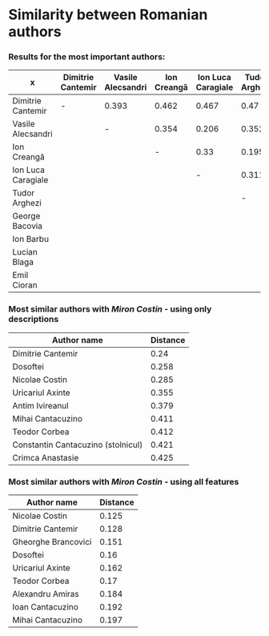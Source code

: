 # Similarity between Romanian authors

### Results for the most important authors:

| x                  | Dimitrie Cantemir | Vasile Alecsandri | Ion Creangă | Ion Luca Caragiale | Tudor Arghezi | George Bacovia | Ion Barbu | Lucian Blaga | Emil Cioran |
|--------------------|-------------------|-------------------|-------------|--------------------|---------------|----------------|-----------|--------------|-------------|
| Dimitrie Cantemir  | -                 | 0.393             | 0.462       | 0.467              | 0.47          | 0.62           | 0.4       | 0.38         | 0.392       |
| Vasile Alecsandri  |                   | -                 | 0.354       | 0.206              | 0.352         | 0.37           | 0.294     | 0.376        | 0.414       |
| Ion Creangă        |                   |                   | -           | 0.33               | 0.195         | 0.355          | 0.274     | 0.394        | 0.248       |
| Ion Luca Caragiale |                   |                   |             | -                  | 0.311         | 0.476          | 0.318     | 0.517        | 0.394       |
| Tudor Arghezi      |                   |                   |             |                    | -             | 0.23           | 0.115     | 0.332        | 0.35        |
| George Bacovia     |                   |                   |             |                    |               | -              | 0.211     | 0.373        | 0.459       |
| Ion Barbu          |                   |                   |             |                    |               |                | -         | 0.281        | 0.299       |
| Lucian Blaga       |                   |                   |             |                    |               |                |           | -            | 0.273       |
| Emil Cioran        |                   |                   |             |                    |               |                |           |              | -           |

### Most similar authors with *Miron Costin* - using only descriptions

| Author name                        | Distance |
|------------------------------------|----------|
| Dimitrie Cantemir                  | 0.24     |
| Dosoftei                           | 0.258    |
| Nicolae Costin                     | 0.285    |
| Uricariul Axinte                   | 0.355    |
| Antim Ivireanul                    | 0.379    |
| Mihai Cantacuzino                  | 0.411    |
| Teodor Corbea                      | 0.412    |
| Constantin Cantacuzino (stolnicul) | 0.421    |
| Crimca Anastasie                   | 0.425    |

### Most similar authors with *Miron Costin* - using all features

| Author name         | Distance |
|---------------------|----------|
| Nicolae Costin      | 0.125    |
| Dimitrie Cantemir   | 0.128    |
| Gheorghe Brancovici | 0.151    |
| Dosoftei            | 0.16     |
| Uricariul Axinte    | 0.162    |
| Teodor Corbea       | 0.17     |
| Alexandru Amiras    | 0.184    |
| Ioan Cantacuzino    | 0.192    |
| Mihai Cantacuzino   | 0.197    |
